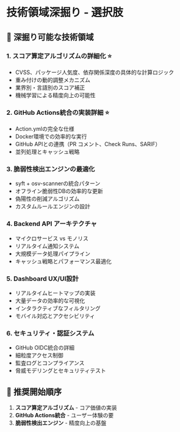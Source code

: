 # 技術領域深掘り - 選択肢

## 🎯 深掘り可能な技術領域

### 1. **スコア算定アルゴリズムの詳細化** ⭐
- CVSS、パッケージ人気度、依存関係深度の具体的な計算ロジック
- 重み付けの動的調整メカニズム
- 業界別・言語別のスコア補正
- 機械学習による精度向上の可能性

### 2. **GitHub Actions統合の実装詳細** ⭐
- Action.ymlの完全な仕様
- Docker環境での効率的な実行
- GitHub APIとの連携（PR コメント、Check Runs、SARIF）
- 並列処理とキャッシュ戦略

### 3. **脆弱性検出エンジンの最適化**
- syft + osv-scannerの統合パターン
- オフライン脆弱性DBの効率的な更新
- 偽陽性の削減アルゴリズム
- カスタムルールエンジンの設計

### 4. **Backend API アーキテクチャ**
- マイクロサービス vs モノリス
- リアルタイム通知システム
- 大規模データ処理パイプライン
- キャッシュ戦略とパフォーマンス最適化

### 5. **Dashboard UX/UI設計**
- リアルタイムヒートマップの実装
- 大量データの効率的な可視化
- インタラクティブなフィルタリング
- モバイル対応とアクセシビリティ

### 6. **セキュリティ・認証システム**
- GitHub OIDC統合の詳細
- 細粒度アクセス制御
- 監査ログとコンプライアンス
- 脅威モデリングとセキュリティテスト

## 🚀 推奨開始順序

1. **スコア算定アルゴリズム** - コア価値の実装
2. **GitHub Actions統合** - ユーザー体験の要
3. **脆弱性検出エンジン** - 精度向上の基盤